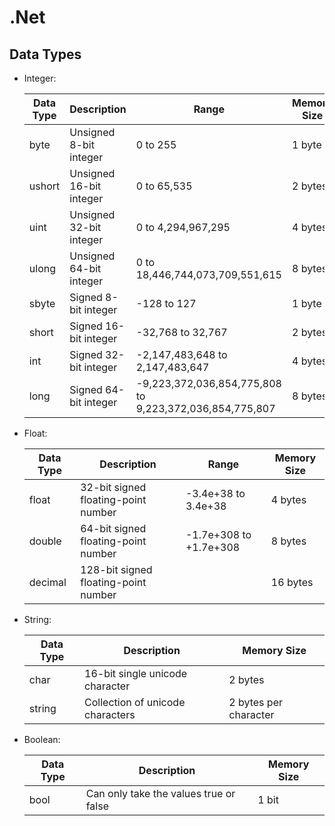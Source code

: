 # .Net

## Data Types

- Integer:

  | Data Type | Description             | Range                                                   | Memory Size |
  | --------- | ----------------------- | ------------------------------------------------------- | ----------- |
  | byte      | Unsigned 8-bit integer  | 0 to 255                                                | 1 byte      |
  | ushort    | Unsigned 16-bit integer | 0 to 65,535                                             | 2 bytes     |
  | uint      | Unsigned 32-bit integer | 0 to 4,294,967,295                                      | 4 bytes     |
  | ulong     | Unsigned 64-bit integer | 0 to 18,446,744,073,709,551,615                         | 8 bytes     |
  | sbyte     | Signed 8-bit integer    | -128 to 127                                             | 1 byte      |
  | short     | Signed 16-bit integer   | -32,768 to 32,767                                       | 2 bytes     |
  | int       | Signed 32-bit integer   | -2,147,483,648 to 2,147,483,647                         | 4 bytes     |
  | long      | Signed 64-bit integer   | -9,223,372,036,854,775,808 to 9,223,372,036,854,775,807 | 8 bytes     |

- Float:

  | Data Type | Description                          | Range                  | Memory Size |
  | --------- | ------------------------------------ | ---------------------- | ----------- |
  | float     | 32-bit signed floating-point number  | -3.4e+38 to 3.4e+38    | 4 bytes     |
  | double    | 64-bit signed floating-point number  | -1.7e+308 to +1.7e+308 | 8 bytes     |
  | decimal   | 128-bit signed floating-point number |                        | 16 bytes    |

- String:

  | Data Type | Description                      | Memory Size           |
  | --------- | -------------------------------- | --------------------- |
  | char      | 16-bit single unicode character  | 2 bytes               |
  | string    | Collection of unicode characters | 2 bytes per character |

- Boolean:

  | Data Type | Description                            | Memory Size |
  | --------- | -------------------------------------- | ----------- |
  | bool      | Can only take the values true or false | 1 bit       |

